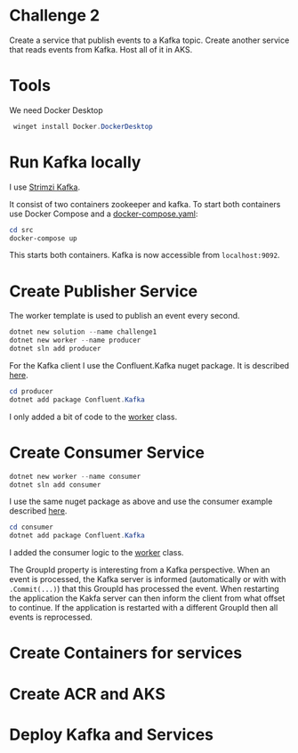# Challenge 2

Create a service that publish events to a Kafka topic. Create another service that reads events from Kafka. Host all of it in AKS.

# Tools
We need Docker Desktop 
```powershell
 winget install Docker.DockerDesktop
```

# Run Kafka locally

I use [Strimzi Kafka](https://strimzi.io/).

It consist of two containers zookeeper and kafka. 
To start both containers use Docker Compose and a [docker-compose.yaml](src/docker-compose.yaml): 

```powershell
cd src
docker-compose up
``` 

This starts both containers. Kafka is now accessible from `localhost:9092`. 

# Create Publisher Service

The worker template is used to publish an event every second.

```powershell
dotnet new solution --name challenge1
dotnet new worker --name producer
dotnet sln add producer
```

For the Kafka client I use the Confluent.Kafka nuget package. 
It is described [here](https://docs.confluent.io/kafka-clients/dotnet/current/overview.html).

```powershell
cd producer
dotnet add package Confluent.Kafka
```

I only added a bit of code to the [worker](src/producer/Worker.cs) class.

# Create Consumer Service

```powershell
dotnet new worker --name consumer
dotnet sln add consumer
```

I use the same nuget package as above and use the consumer example described [here](https://docs.confluent.io/kafka-clients/dotnet/current/overview.html). 


```powershell
cd consumer
dotnet add package Confluent.Kafka
```

I added the consumer logic to the [worker](src/consumer/Worker.cs) class. 

The GroupId property is interesting from a Kafka perspective. When an event is processed, the Kafka server is informed (automatically or with with `.Commit(...)`) that this GroupId has processed the event. When restarting the application the Kakfa server can then inform the client from what offset to continue. If the application is restarted with a different GroupId then all events is reprocessed. 

# Create Containers for services

# Create ACR and AKS 

# Deploy Kafka and Services 
